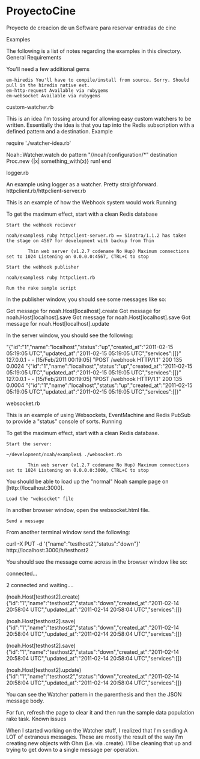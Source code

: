 # ProyectoCine
Proyecto de creacion de un Software para reservar entradas de cine

Examples

The following is a list of notes regarding the examples in this directory.
General Requirements

You'll need a few additional gems

    em-hiredis You'll have to compile/install from source. Sorry. Should pull in the hiredis native ext.
    em-http-request Available via rubygems
    em-websocket Available via rubygems

custom-watcher.rb

This is an idea I'm tossing around for allowing easy custom watchers to be written. Essentially the idea is that you tap into the Redis subscription with a defined pattern and a destination.
Example

require './watcher-idea.rb'

Noah::Watcher.watch do
  pattern "//noah/configuration/*"
  destination Proc.new {|x| something_with(x)}
  run!
end

logger.rb

An example using logger as a watcher. Pretty straighforward.
httpclient.rb/httpclient-server.rb

This is an example of how the Webhook system would work
Running

To get the maximum effect, start with a clean Redis database

    Start the webhook reciever

    noah/examples$ ruby httpclient-server.rb == Sinatra/1.1.2 has taken the stage on 4567 for development with backup from Thin

            Thin web server (v1.2.7 codename No Hup) Maximum connections set to 1024 Listening on 0.0.0.0:4567, CTRL+C to stop

    Start the webhook publisher

    noah/examples$ ruby httpclient.rb

    Run the rake sample script

In the publisher window, you should see some messages like so:

Got message for noah.Host[localhost].create
Got message for noah.Host[localhost].save
Got message for noah.Host[localhost].save
Got message for noah.Host[localhost].update

In the server window, you should see the following:

"{\"id\":\"1\",\"name\":\"localhost\",\"status\":\"up\",\"created_at\":\"2011-02-15 05:19:05 UTC\",\"updated_at\":\"2011-02-15 05:19:05 UTC\",\"services\":[]}"
127.0.0.1 - - [15/Feb/2011 00:19:05] "POST /webhook HTTP/1.1" 200 135 0.0024
"{\"id\":\"1\",\"name\":\"localhost\",\"status\":\"up\",\"created_at\":\"2011-02-15 05:19:05 UTC\",\"updated_at\":\"2011-02-15 05:19:05 UTC\",\"services\":[]}"
127.0.0.1 - - [15/Feb/2011 00:19:05] "POST /webhook HTTP/1.1" 200 135 0.0004
"{\"id\":\"1\",\"name\":\"localhost\",\"status\":\"up\",\"created_at\":\"2011-02-15 05:19:05 UTC\",\"updated_at\":\"2011-02-15 05:19:05 UTC\",\"services\":[]}"

websocket.rb

This is an example of using Websockets, EventMachine and Redis PubSub to provide a "status" console of sorts.
Running

To get the maximum effect, start with a clean Redis database.

    Start the server:

    ~/development/noah/examples$ ./websocket.rb

            Thin web server (v1.2.7 codename No Hup) Maximum connections set to 1024 Listening on 0.0.0.0:3000, CTRL+C to stop

You should be able to load up the "normal" Noah sample page on [http://localhost:3000].

    Load the "websocket" file

In another browser window, open the websocket.html file.

    Send a message

From another terminal window send the following:

curl -X PUT -d '{"name":"testhost2","status":"down"}' http://localhost:3000/h/testhost2

You should see the message come across in the browser window like so:

connected...

2 connected and waiting....

(noah.Host[testhost2].create) {"id":"1","name":"testhost2","status":"down","created_at":"2011-02-14 20:58:04 UTC","updated_at":"2011-02-14 20:58:04 UTC","services":[]}

(noah.Host[testhost2].save) {"id":"1","name":"testhost2","status":"down","created_at":"2011-02-14 20:58:04 UTC","updated_at":"2011-02-14 20:58:04 UTC","services":[]}

(noah.Host[testhost2].save) {"id":"1","name":"testhost2","status":"down","created_at":"2011-02-14 20:58:04 UTC","updated_at":"2011-02-14 20:58:04 UTC","services":[]}

(noah.Host[testhost2].update) {"id":"1","name":"testhost2","status":"down","created_at":"2011-02-14 20:58:04 UTC","updated_at":"2011-02-14 20:58:04 UTC","services":[]}

You can see the Watcher pattern in the parenthesis and then the JSON message body.

For fun, refresh the page to clear it and then run the sample data population rake task.
Known issues

When I started working on the Watcher stuff, I realized that I'm sending A LOT of extranous messages. These are mostly the result of the way I'm creating new objects with Ohm (i.e. via .create). I'll be cleaning that up and trying to get down to a single message per operation.
